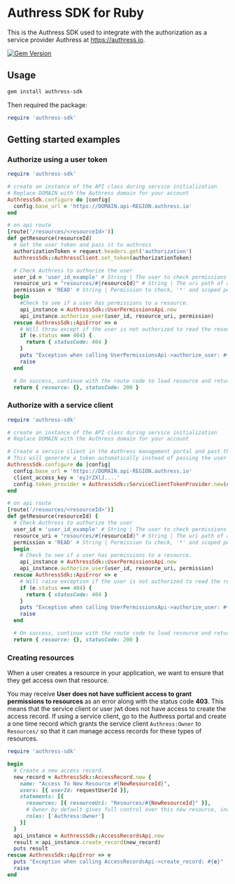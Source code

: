 # Authress SDK for Ruby
This is the Authress SDK used to integrate with the authorization as a service provider Authress at https://authress.io.

[![Gem Version](https://badge.fury.io/rb/authress-sdk.svg)](http://badge.fury.io/rb/authress-sdk)


## Usage

```sh
gem install authress-sdk
```

Then required the package:
```rb
require 'authress-sdk'
```

## Getting started examples

### Authorize using a user token
```rb
require 'authress-sdk'

# create an instance of the API class during service initialization
# Replace DOMAIN with the Authress domain for your account
AuthressSdk.configure do |config|
  config.base_url = 'https://DOMAIN.api-REGION.authress.io'
end

# on api route
[route('/resources/<resourceId>')]
def getResource(resourceId)
  # Get the user token and pass it to authress
  authorizationToken = request.headers.get('authorization')
  AuthressSdk::AuthressClient.set_token(authorizationToken)

  # Check Authress to authorize the user
  user_id = 'user_id_example' # String | The user to check permissions on
  resource_uri = "resources/#{resourceId}" # String | The uri path of a resource to validate, must be URL encoded, uri segments are allowed, the resource must be a full path, and permissions are not inherited by sub-resources.
  permission = 'READ' # String | Permission to check, '*' and scoped permissions can also be checked here.
  begin
    #Check to see if a user has permissions to a resource.
    api_instance = AuthressSdk::UserPermissionsApi.new
    api_instance.authorize_user(user_id, resource_uri, permission)
  rescue AuthressSdk::ApiError => e
    # Will throw except if the user is not authorized to read the resource
    if (e.status === 404) {
      return { statusCode: 404 }
    }
    puts "Exception when calling UserPermissionsApi->authorize_user: #{e}"
    raise
  end

  # On success, continue with the route code to load resource and return it
  return { resource: {}, statusCode: 200 }
```

### Authorize with a service client
```rb
require 'authress-sdk'

# create an instance of the API class during service initialization
# Replace DOMAIN with the Authress domain for your account

# Create a service client in the Authress management portal and past the access token here
# This will generate a token automatically instead of passing the user token to the api
AuthressSdk.configure do |config|
  config.base_url = 'https://DOMAIN.api-REGION.authress.io'
  client_access_key = 'eyJrZXlJ....'
  config.token_provider = AuthressSdk::ServiceClientTokenProvider.new(client_access_key)
end

# on api route
[route('/resources/<resourceId>')]
def getResource(resourceId) {
  # Check Authress to authorize the user
  user_id = 'user_id_example' # String | The user to check permissions on
  resource_uri = "resources/#{resourceId}" # String | The uri path of a resource to validate, must be URL encoded, uri segments are allowed, the resource must be a full path, and permissions are not inherited by sub-resources.
  permission = 'READ' # String | Permission to check, '*' and scoped permissions can also be checked here.
  begin
    # Check to see if a user has permissions to a resource.
    api_instance = AuthressSdk::UserPermissionsApi.new
    api_instance.authorize_user(user_id, resource_uri, permission)
  rescue AuthressSdk::ApiError => e
    # Will raise exception if the user is not authorized to read the resource
    if (e.status === 404) {
      return { statusCode: 404 }
    }
    puts "Exception when calling UserPermissionsApi->authorize_user: #{e}"
    raise
  end

  # On success, continue with the route code to load resource and return it
  return { resource: {}, statusCode: 200 }
```

### Creating resources
When a user creates a resource in your application, we want to ensure that they get access own that resource.

You may receive **User does not have sufficient access to grant permissions to resources** as an error along with the status code **403**. This means that the service client or user jwt does not have access to create the access record. If using a service client, go to the Authress portal and create a one time record which grants the service client `Authress:Owner` to `Resources/` so that it can manage access records for these types of resources.

```rb
require 'authress-sdk'

begin
  # Create a new access record.
  new_record = AuthressSdk::AccessRecord.new {
    name: "Access To New Resource #{NewResourceId}",
    users: [{ userId: requestUserId }],
    statements: [{
      resources: [{ resourceUri: "Resources/#{NewResourceId}" }],
      # Owner by default gives full control over this new resource, including the ability to grant others access as well.
      roles: ['Authress:Owner']
    }]
  }
  api_instance = AuthressSdk::AccessRecordsApi.new
  result = api_instance.create_record(new_record)
  puts result
rescue AuthressSdk::ApiError => e
  puts "Exception when calling AccessRecordsApi->create_record: #{e}"
  raise
end
```